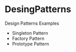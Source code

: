 # DesingPatterns
Design Patterns Examples
* Singleton Pattern
* Factory Pattern
* Prototype Pattern

